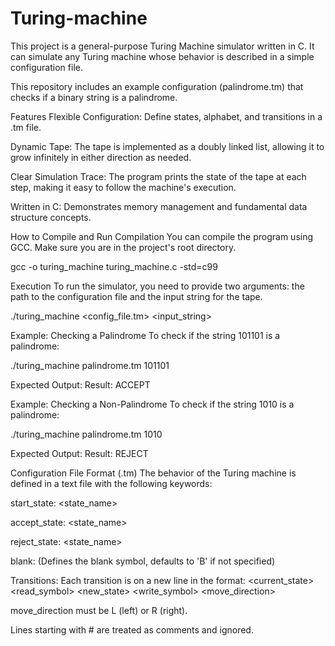 # Turing-machine
This project is a general-purpose Turing Machine simulator written in C. It can simulate any Turing machine whose behavior is described in a simple configuration file.

This repository includes an example configuration (palindrome.tm) that checks if a binary string is a palindrome.

Features
Flexible Configuration: Define states, alphabet, and transitions in a .tm file.

Dynamic Tape: The tape is implemented as a doubly linked list, allowing it to grow infinitely in either direction as needed.

Clear Simulation Trace: The program prints the state of the tape at each step, making it easy to follow the machine's execution.

Written in C: Demonstrates memory management and fundamental data structure concepts.

How to Compile and Run
Compilation
You can compile the program using GCC. Make sure you are in the project's root directory.

gcc -o turing_machine turing_machine.c -std=c99

Execution
To run the simulator, you need to provide two arguments: the path to the configuration file and the input string for the tape.

./turing_machine <config_file.tm> <input_string>

Example: Checking a Palindrome
To check if the string 101101 is a palindrome:

./turing_machine palindrome.tm 101101

Expected Output: Result: ACCEPT

Example: Checking a Non-Palindrome
To check if the string 1010 is a palindrome:

./turing_machine palindrome.tm 1010

Expected Output: Result: REJECT

Configuration File Format (.tm)
The behavior of the Turing machine is defined in a text file with the following keywords:

start_state: <state_name>

accept_state: <state_name>

reject_state: <state_name>

blank: <char> (Defines the blank symbol, defaults to 'B' if not specified)

Transitions: Each transition is on a new line in the format:
<current_state> <read_symbol> <new_state> <write_symbol> <move_direction>

move_direction must be L (left) or R (right).

Lines starting with # are treated as comments and ignored.
